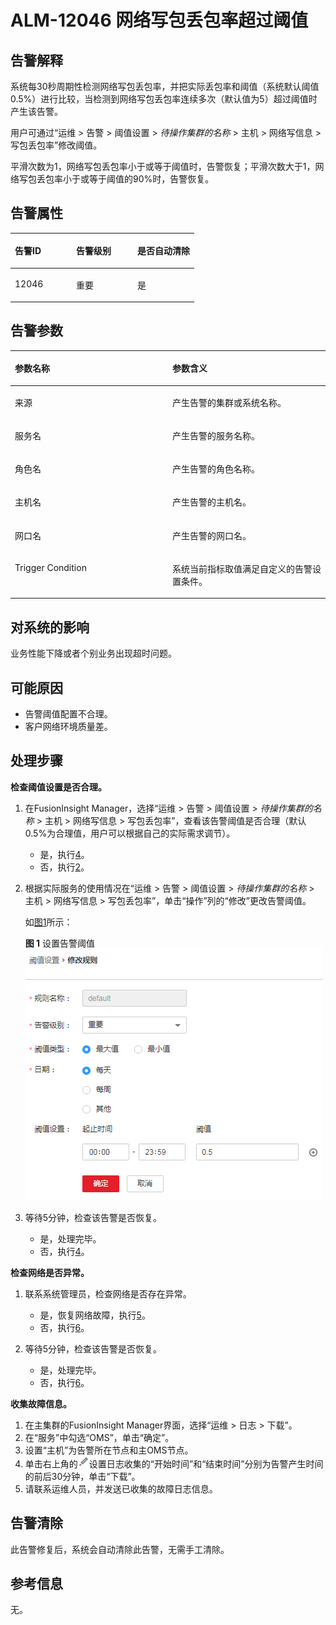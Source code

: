 # ALM-12046 网络写包丢包率超过阈值<a name="ALM-12046"></a>

## 告警解释<a name="section63708257"></a>

系统每30秒周期性检测网络写包丢包率，并把实际丢包率和阈值（系统默认阈值0.5%）进行比较，当检测到网络写包丢包率连续多次（默认值为5）超过阈值时产生该告警。

用户可通过“运维 \> 告警 \> 阈值设置 \>  _待操作集群的名称_  \> 主机 \> 网络写信息 \> 写包丢包率”修改阈值。

平滑次数为1，网络写包丢包率小于或等于阈值时，告警恢复；平滑次数大于1，网络写包丢包率小于或等于阈值的90%时，告警恢复。

## 告警属性<a name="section36503402"></a>

<a name="table51259837"></a>
<table><thead align="left"><tr id="row11203870"><th class="cellrowborder" valign="top" width="33.33333333333333%" id="mcps1.1.4.1.1"><p id="p35098282"><a name="p35098282"></a><a name="p35098282"></a>告警ID</p>
</th>
<th class="cellrowborder" valign="top" width="33.33333333333333%" id="mcps1.1.4.1.2"><p id="p24388590"><a name="p24388590"></a><a name="p24388590"></a>告警级别</p>
</th>
<th class="cellrowborder" valign="top" width="33.33333333333333%" id="mcps1.1.4.1.3"><p id="p29318803"><a name="p29318803"></a><a name="p29318803"></a>是否自动清除</p>
</th>
</tr>
</thead>
<tbody><tr id="row26012865"><td class="cellrowborder" valign="top" width="33.33333333333333%" headers="mcps1.1.4.1.1 "><p id="p26667295"><a name="p26667295"></a><a name="p26667295"></a>12046</p>
</td>
<td class="cellrowborder" valign="top" width="33.33333333333333%" headers="mcps1.1.4.1.2 "><p id="p12567253"><a name="p12567253"></a><a name="p12567253"></a>重要</p>
</td>
<td class="cellrowborder" valign="top" width="33.33333333333333%" headers="mcps1.1.4.1.3 "><p id="p11314572"><a name="p11314572"></a><a name="p11314572"></a>是</p>
</td>
</tr>
</tbody>
</table>

## 告警参数<a name="section60095170"></a>

<a name="table44065131"></a>
<table><thead align="left"><tr id="row57092581"><th class="cellrowborder" valign="top" width="50%" id="mcps1.1.3.1.1"><p id="p61096309"><a name="p61096309"></a><a name="p61096309"></a>参数名称</p>
</th>
<th class="cellrowborder" valign="top" width="50%" id="mcps1.1.3.1.2"><p id="p49853969"><a name="p49853969"></a><a name="p49853969"></a>参数含义</p>
</th>
</tr>
</thead>
<tbody><tr id="row153946297383"><td class="cellrowborder" valign="top" width="50%" headers="mcps1.1.3.1.1 "><p id="p17935380415"><a name="p17935380415"></a><a name="p17935380415"></a>来源</p>
</td>
<td class="cellrowborder" valign="top" width="50%" headers="mcps1.1.3.1.2 "><p id="p187931338134115"><a name="p187931338134115"></a><a name="p187931338134115"></a>产生告警的集群或系统名称。</p>
</td>
</tr>
<tr id="row11639714"><td class="cellrowborder" valign="top" width="50%" headers="mcps1.1.3.1.1 "><p id="p3292816"><a name="p3292816"></a><a name="p3292816"></a>服务名</p>
</td>
<td class="cellrowborder" valign="top" width="50%" headers="mcps1.1.3.1.2 "><p id="p65391554"><a name="p65391554"></a><a name="p65391554"></a>产生告警的服务名称。</p>
</td>
</tr>
<tr id="row51653081"><td class="cellrowborder" valign="top" width="50%" headers="mcps1.1.3.1.1 "><p id="p23149996"><a name="p23149996"></a><a name="p23149996"></a>角色名</p>
</td>
<td class="cellrowborder" valign="top" width="50%" headers="mcps1.1.3.1.2 "><p id="p63210425"><a name="p63210425"></a><a name="p63210425"></a>产生告警的角色名称。</p>
</td>
</tr>
<tr id="row32022916"><td class="cellrowborder" valign="top" width="50%" headers="mcps1.1.3.1.1 "><p id="p43719384"><a name="p43719384"></a><a name="p43719384"></a>主机名</p>
</td>
<td class="cellrowborder" valign="top" width="50%" headers="mcps1.1.3.1.2 "><p id="p51609209"><a name="p51609209"></a><a name="p51609209"></a>产生告警的主机名。</p>
</td>
</tr>
<tr id="row61829697"><td class="cellrowborder" valign="top" width="50%" headers="mcps1.1.3.1.1 "><p id="p42149567"><a name="p42149567"></a><a name="p42149567"></a>网口名</p>
</td>
<td class="cellrowborder" valign="top" width="50%" headers="mcps1.1.3.1.2 "><p id="p58671806"><a name="p58671806"></a><a name="p58671806"></a>产生告警的网口名。</p>
</td>
</tr>
<tr id="row58284214"><td class="cellrowborder" valign="top" width="50%" headers="mcps1.1.3.1.1 "><p id="p23400856"><a name="p23400856"></a><a name="p23400856"></a>Trigger Condition</p>
</td>
<td class="cellrowborder" valign="top" width="50%" headers="mcps1.1.3.1.2 "><p id="p16421199"><a name="p16421199"></a><a name="p16421199"></a>系统当前指标取值满足自定义的告警设置条件。</p>
</td>
</tr>
</tbody>
</table>

## 对系统的影响<a name="section3985625"></a>

业务性能下降或者个别业务出现超时问题。

## 可能原因<a name="section35870633"></a>

-   告警阈值配置不合理。
-   客户网络环境质量差。

## 处理步骤<a name="section54400241"></a>

**检查阈值设置是否合理。**

1.  在FusionInsight Manager，选择“运维 \> 告警 \> 阈值设置 \>  _待操作集群的名称_  \> 主机 \> 网络写信息 \> 写包丢包率”，查看该告警阈值是否合理（默认0.5%为合理值，用户可以根据自己的实际需求调节）。
    -   是，执行[4](#li4369794811450)。
    -   否，执行[2](#li5699560811450)。

2.  <a name="li5699560811450"></a>根据实际服务的使用情况在“运维 \> 告警 \> 阈值设置 \>  _待操作集群的名称_  \> 主机 \> 网络写信息 \> 写包丢包率”，单击“操作”列的“修改”更改告警阈值。

    如[图1](#fig153215311450)所示：

    **图 1**  设置告警阈值<a name="fig153215311450"></a>  
    ![](figures/设置告警阈值-73.png "设置告警阈值-73")

3.  等待5分钟，检查该告警是否恢复。
    -   是，处理完毕。
    -   否，执行[4](#li4369794811450)。


**检查网络是否异常。**

1.  <a name="li4369794811450"></a>联系系统管理员，检查网络是否存在异常。
    -   是，恢复网络故障，执行[5](#li6056359711450)。
    -   否，执行[6](#li820146511450)。

2.  <a name="li6056359711450"></a>等待5分钟，检查该告警是否恢复。
    -   是，处理完毕。
    -   否，执行[6](#li820146511450)。


**收集故障信息。**

1.  <a name="li820146511450"></a>在主集群的FusionInsight Manager界面，选择“运维 \> 日志 \> 下载”。
2.  在“服务”中勾选“OMS”，单击“确定”。
3.  设置“主机”为告警所在节点和主OMS节点。
4.  单击右上角的![](figures/zh-cn_image_0263895382.png)设置日志收集的“开始时间”和“结束时间”分别为告警产生时间的前后30分钟，单击“下载”。
5.  请联系运维人员，并发送已收集的故障日志信息。

## 告警清除<a name="section169311343318"></a>

此告警修复后，系统会自动清除此告警，无需手工清除。

## 参考信息<a name="section19840123"></a>

无。

